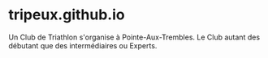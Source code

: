 # tripeux.github.io

Un Club de Triathlon s'organise à Pointe-Aux-Trembles. Le Club autant des débutant que des intermédiaires ou Experts.
